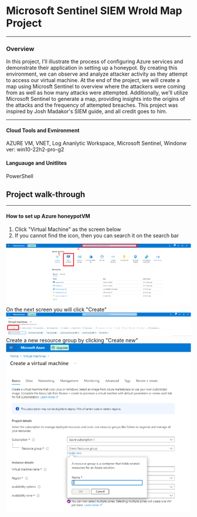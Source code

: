 # Microsoft Sentinel SIEM Wrold Map Project

<hr>
<h3>Overview</h3>
In this project, I'll illustrate the process of configuring Azure services and demonstrate their application in setting up a honeypot. By creating this environment, we can observe and analyze attacker activity as they attempt to access our virtual machine. At the end of the project, we will create a map using Microsft Sentinel to overview where the attackers were coming from as well as how many attacks were attempted. Additionally, we'll utilize Microsoft Sentinel to generate a map, providing insights into the origins of the attacks and the frequency of attempted breaches. This project was inspired by Josh Madakor's SIEM guide, and all credit goes to him.
<hr>

<h4>Cloud Tools and Evnironment</h3>
AZURE VM, VNET, Log Ananlytic Workspace, Microsoft Sentinel, Windonw ver: win10-22h2-pro-g2
<h4>Languauge and Unitlites</h3>
PowerShell

<h2>Project walk-through</h2>
<hr>

<h4>How to set up Azure honeypotVM</h4>
<b2>
  
  1. Click "Virtual Machine" as the screen below
  2. If you cannot find the icon, then you can search it on the search bar
</b2>
<img src="1.png">

<b2>
On the next screen you will click "Create"
</b2>
<img src="2.png">

<b2>
Create a new resource group by clicking "Create new"
<img src="3.png">
</b2>


